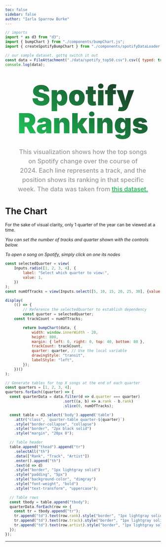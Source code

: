 ```yaml
---
toc: false
sidebar: false
author: "Iarla Sparrow Burke"
---
```


```js
// imports
import * as d3 from "d3";
import { bumpChart } from "./components/bumpChart.js";
import { createSpotifyBumpChart } from "./components/spotifyDataLoader.js";

// our sample dataset. gottq switch it out
const data = FileAttachment("./data/spotify_top50.csv").csv({ typed: true });
console.log(data);
```

<div class="hero">
  <h1>Spotify Rankings</h1>
  <h2>This visualization shows how the top songs on Spotify change over the course of 2024. Each line represents a track, and the position shows its ranking in that specific week. The data was taken from <a style="color: #18B44F;" href="https://www.kaggle.com/datasets/federicocester97/spotify-global-chart-2024">this dataset.</a></h2>
</div>

# The Chart

For the sake of visual clarity, only 1 quarter of the year can be viewed at a time.

*You can set the number of tracks and quarter shown with the controls below.*

*To open a song on Spotify, simply click on one its nodes*

```js
const selectedQuarter = view(
	Inputs.radio([1, 2, 3, 4], {
		label: "Select which quarter to view:",
		value: 1,
	})
);
const numOfTracks = view(Inputs.select([5, 10, 15, 20, 25, 30], {value: 15, label: "Number of tracks to show: "}));
```

```js
display(
	(() => {
		// Reference the selectedQuarter to establish dependency
		const quarter = selectedQuarter;
    const trackCount = numOfTracks;

		return bumpChart(data, {
			width: window.innerWidth - 20,
			height: 800,
			margin: { left: 0, right: 0, top: 40, bottom: 80 },
			trackCount: trackCount,
			quarter: quarter, // Use the local variable
			drawingStyle: "transit",
			labelStyle: "left",
		});
	})()
);

// Generate tables for top X songs at the end of each quarter
const quarters = [1, 2, 3, 4];
quarters.forEach((quarter) => {
  const quarterData = data.filter(d => d.quarter === quarter)
                          .sort((a, b) => a.rank - b.rank)
                          .slice(0, numOfTracks);

  const table = d3.select('body').append('table')
    .attr("class", `quarter-table quarter-${quarter}`)
    .style("border-collapse", "collapse")
    .style("border", "2px black solid")
    .style("margin", "20px 0");

  // Table header
  table.append("thead").append("tr")
    .selectAll("th")
    .data(["Rank", "Track", "Artist"])
    .enter().append("th")
    .text(d => d)
    .style("border", "1px lightgray solid")
    .style("padding", "5px")
    .style("background-color", "dimgray")
    .style("font-weight", "bold")
    .style("text-transform", "uppercase");

  // Table rows
  const tbody = table.append("tbody");
  quarterData.forEach(row => {
    const tr = tbody.append("tr");
    tr.append("td").text(row.rank).style("border", "1px lightgray solid").style("padding", "5px");
    tr.append("td").text(row.track).style("border", "1px lightgray solid").style("padding", "5px");
    tr.append("td").text(row.artist).style("border", "1px lightgray solid").style("padding", "5px");
  });
});
```

---

<style>

* {
  --accent: #2D856B;
}

.hero {
  display: flex;
  flex-direction: column;
  align-items: center;
  font-family: var(--sans-serif);
  margin: 0 0 2rem;
  text-wrap: balance;
  text-align: center;
}

.hero h1 {
  margin: 1rem 0;
  padding: 1rem 0;
  max-width: none;
  font-size: 14vw;
  font-weight: 900;
  line-height: 1;
  background: linear-gradient(30deg, #1ED760, currentColor);
  -webkit-background-clip: text;
  -webkit-text-fill-color: transparent;
  background-clip: text;
}

.hero h2 {
  margin: 0;
  max-width: 34em;
  font-size: 20px;
  font-style: initial;
  font-weight: 500;
  line-height: 1.5;
  color: #999;
}

a {
  color: #1ED760;
}

@media (min-width: 640px) {
  .hero h1 {
    font-size: 90px;
  }
}

</style>
